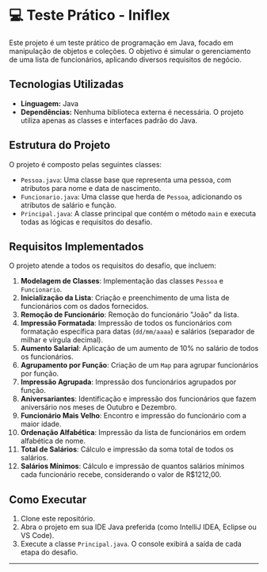 # 💻 Teste Prático - Iniflex

Este projeto é um teste prático de programação em Java, focado em manipulação de objetos e coleções. O objetivo é simular o gerenciamento de uma lista de funcionários, aplicando diversos requisitos de negócio.

## Tecnologias Utilizadas

- **Linguagem:** Java
- **Dependências:** Nenhuma biblioteca externa é necessária. O projeto utiliza apenas as classes e interfaces padrão do Java.

## Estrutura do Projeto

O projeto é composto pelas seguintes classes:

- `Pessoa.java`: Uma classe base que representa uma pessoa, com atributos para nome e data de nascimento.
- `Funcionario.java`: Uma classe que herda de `Pessoa`, adicionando os atributos de salário e função.
- `Principal.java`: A classe principal que contém o método `main` e executa todas as lógicas e requisitos do desafio.

## Requisitos Implementados

O projeto atende a todos os requisitos do desafio, que incluem:

1.  **Modelagem de Classes**: Implementação das classes `Pessoa` e `Funcionario`.
2.  **Inicialização da Lista**: Criação e preenchimento de uma lista de funcionários com os dados fornecidos.
3.  **Remoção de Funcionário**: Remoção do funcionário "João" da lista.
4.  **Impressão Formatada**: Impressão de todos os funcionários com formatação específica para datas (`dd/mm/aaaa`) e salários (separador de milhar e vírgula decimal).
5.  **Aumento Salarial**: Aplicação de um aumento de 10% no salário de todos os funcionários.
6.  **Agrupamento por Função**: Criação de um `Map` para agrupar funcionários por função.
7.  **Impressão Agrupada**: Impressão dos funcionários agrupados por função.
8.  **Aniversariantes**: Identificação e impressão dos funcionários que fazem aniversário nos meses de Outubro e Dezembro.
9.  **Funcionário Mais Velho**: Encontro e impressão do funcionário com a maior idade.
10. **Ordenação Alfabética**: Impressão da lista de funcionários em ordem alfabética de nome.
11. **Total de Salários**: Cálculo e impressão da soma total de todos os salários.
12. **Salários Mínimos**: Cálculo e impressão de quantos salários mínimos cada funcionário recebe, considerando o valor de R$1212,00.

## Como Executar

1.  Clone este repositório.
2.  Abra o projeto em sua IDE Java preferida (como IntelliJ IDEA, Eclipse ou VS Code).
3.  Execute a classe `Principal.java`. O console exibirá a saída de cada etapa do desafio.

---
